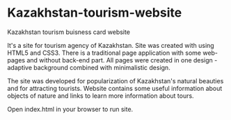 # Kazakhstan-tourism-website
Kazakhstan tourism buisness card website

It's a site for tourism agency of Kazakhstan. Site was created with using HTML5 and CSS3.
There is a traditional page application with some web-pages and without back-end part. All pages were
created in one design - adaptive background combined with minimalistic design.

The site was developed for popularization of Kazakhstan's natural beauties and for attracting tourists.
Website contains some useful information about objects of nature and links to learn more information
about tours.

Open index.html in your browser to run site.
